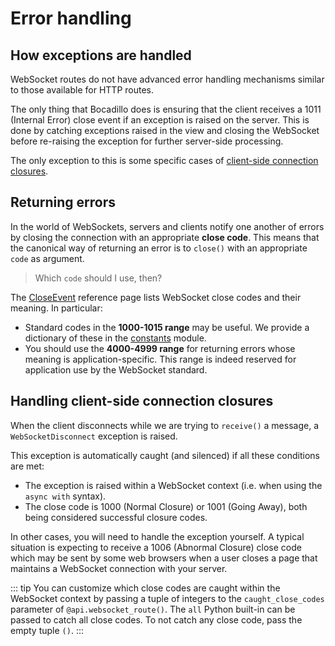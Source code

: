 # Error handling

## How exceptions are handled

WebSocket routes do not have advanced error handling mechanisms similar to those available for HTTP routes.

The only thing that Bocadillo does is ensuring that the client receives a 1011 (Internal Error) close event if an exception is raised on the server. This is done by catching exceptions raised in the view and closing the WebSocket before re-raising the exception for further server-side processing.

The only exception to this is some specific cases of [client-side connection closures](#handling-client-side-connection-closures).

## Returning errors

In the world of WebSockets, servers and clients notify one another of errors by closing the connection with an appropriate **close code**. This means that the canonical way of returning an error is to `close()` with an appropriate `code` as argument.

> Which `code` should I use, then?

The [CloseEvent] reference page lists WebSocket close codes and their meaning. In particular:

- Standard codes in the **1000-1015 range** may be useful. We provide a dictionary of these in the [constants] module.
- You should use the **4000-4999 range** for returning errors whose meaning is application-specific. This range is indeed reserved for application use by the WebSocket standard.

## Handling client-side connection closures

When the client disconnects while we are trying to `receive()` a message, a `WebSocketDisconnect` exception is raised.

This exception is automatically caught (and silenced) if all these conditions are met:

- The exception is raised within a WebSocket context (i.e. when using the `async with` syntax).
- The close code is 1000 (Normal Closure) or 1001 (Going Away), both being considered successful closure codes.

In other cases, you will need to handle the exception yourself. A typical situation is expecting to receive a 1006 (Abnormal Closure) close code which may be sent by some web browsers when a user closes a page that maintains a WebSocket connection with your server.

::: tip
You can customize which close codes are caught within the WebSocket context by passing a tuple of integers to the `caught_close_codes` parameter of `@api.websocket_route()`. The `all` Python built-in can be passed to catch all close codes. To not catch any close code, pass the empty tuple `()`.
:::

[CloseEvent]: https://developer.mozilla.org/en-US/docs/Web/API/CloseEvent
[constants]: ../../api/constants.md
